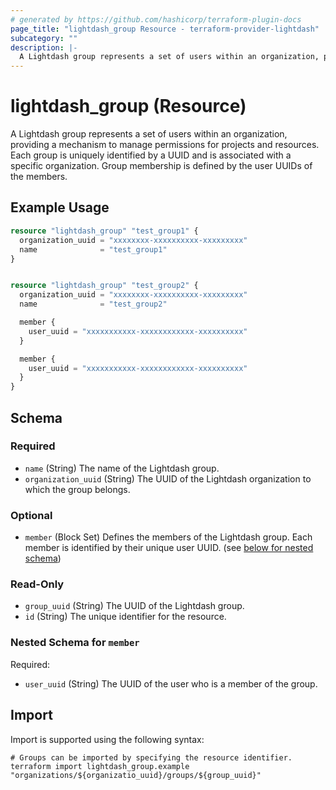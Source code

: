 ```yaml
---
# generated by https://github.com/hashicorp/terraform-plugin-docs
page_title: "lightdash_group Resource - terraform-provider-lightdash"
subcategory: ""
description: |-
  A Lightdash group represents a set of users within an organization, providing a mechanism to manage permissions for projects and resources. Each group is uniquely identified by a UUID and is associated with a specific organization. Group membership is defined by the user UUIDs of the members.
---
```


# lightdash_group (Resource)

A Lightdash group represents a set of users within an organization, providing a mechanism to manage permissions for projects and resources. Each group is uniquely identified by a UUID and is associated with a specific organization. Group membership is defined by the user UUIDs of the members.

## Example Usage

```terraform
resource "lightdash_group" "test_group1" {
  organization_uuid = "xxxxxxxx-xxxxxxxxxx-xxxxxxxxx"
  name              = "test_group1"
}


resource "lightdash_group" "test_group2" {
  organization_uuid = "xxxxxxxx-xxxxxxxxxx-xxxxxxxxx"
  name              = "test_group2"

  member {
    user_uuid = "xxxxxxxxxxx-xxxxxxxxxxxx-xxxxxxxxxx"
  }

  member {
    user_uuid = "xxxxxxxxxxx-xxxxxxxxxxxx-xxxxxxxxxx"
  }
}
```

<!-- schema generated by tfplugindocs -->

## Schema

### Required

- `name` (String) The name of the Lightdash group.
- `organization_uuid` (String) The UUID of the Lightdash organization to which the group belongs.

### Optional

- `member` (Block Set) Defines the members of the Lightdash group. Each member is identified by their unique user UUID. (see [below for nested schema](#nestedblock--member))

### Read-Only

- `group_uuid` (String) The UUID of the Lightdash group.
- `id` (String) The unique identifier for the resource.

<a id="nestedblock--member"></a>

### Nested Schema for `member`

Required:

- `user_uuid` (String) The UUID of the user who is a member of the group.

## Import

Import is supported using the following syntax:

```shell
# Groups can be imported by specifying the resource identifier.
terraform import lightdash_group.example "organizations/${organizatio_uuid}/groups/${group_uuid}"
```
